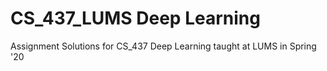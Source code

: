# CS_437_LUMS Deep Learning
Assignment Solutions for CS_437 Deep Learning taught at LUMS in Spring '20
